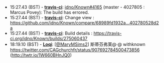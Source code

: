 * <a id="15:27.43">15:27.43 (BST)</a> - __[travis-ci](https://github.com/travis-ci)__: <a href="https://github.com/idno/Known/issues/4165">idno/Known#4165</a> (master - 4027805 : Marcus Povey): The build has errored.
* <a id="15:27.44">15:27.44 (BST)</a> - __[travis-ci](https://github.com/travis-ci)__: Change view : https://github.com/idno/Known/compare/68989fd1932a...402780528d2a
* <a id="15:27.44">15:27.44 (BST)</a> - __[travis-ci](https://github.com/travis-ci)__: Build details : https://travis-ci.org/idno/Known/builds/275060437
* <a id="18:19.10">18:19.10 (BST)</a> - __[Loqi](https://github.com/Loqi)__: [<a href="https://twitter.com/MaryMSims2">@MaryMSims2</a>] 斯蒂芬弗莱@·@ withknown https://twitter.com/CAGchurchfr/status/907692784500473856 (http://twtr.io/1W660BHnJQ0)
